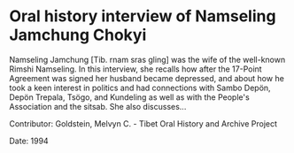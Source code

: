 # Oral history interview of Namseling Jamchung Chokyi  
Namseling Jamchung [Tib. rnam sras gling] was the wife of the well-known Rimshi Namseling. In this interview, she recalls how after the 17-Point Agreement was signed her husband became depressed, and about how he took a keen interest in politics and had connections with Sambo Depön, Depön Trepala, Tsögo, and Kundeling as well as with the People's Association and the sitsab. She also discusses... 

Contributor: Goldstein, Melvyn C. - Tibet Oral History and Archive Project  

Date:
1994  

